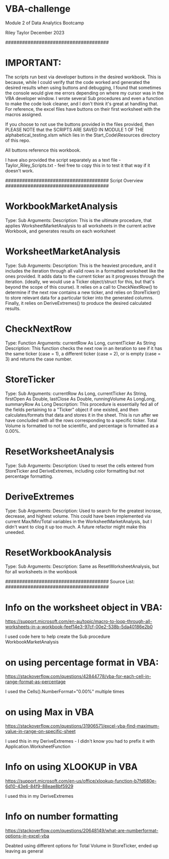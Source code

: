 # VBA-challenge
Module 2 of Data Analytics Bootcamp

Riley Taylor
December 2023

#####################################
# IMPORTANT:

The scripts run best via developer buttons in the desired workbook. This is because, while I could verify that the code worked and generated the desired results when using buttons and debugging, I found that sometimes the console would give me errors depending on where my cursor was in the VBA developer window. I wrote several Sub procedures and even a function to make the code look cleaner, and I don't think it's great at handling that. For reference, the excel files have buttons on their first worksheet with the macros assigned. 

If you choose to not use the buttons provided in the files provided, then PLEASE NOTE that the SCRIPTS ARE SAVED IN MODULE 1 OF THE alphabetical_testing.xlsm which lies in the Start_Code\Resources directory of this repo. 

All buttons reference this workbook.

I have also provided the script separately as a text file - Taylor_Riley_Scripts.txt - feel free to copy this in to test it that way if it doesn't work. 


#####################################
Script Overview
#####################################

# WorkbookMarketAnalysis 
Type: Sub
Arguments: 
Description: This is the ultimate procedure, that applies WorksheetMarketAnalysis to all worksheets in the current active Workbook, and generates results on each worksheet

# WorksheetMarketAnalysis
Type: Sub
Arguments:
Description: This is the heaviest procedure, and it includes the iteration through all valid rows in a formatted worksheet like the ones provided. It adds data to the current ticker as it progresses through the iteration. (ideally, we would use a Ticker object/struct for this, but that's beyond the scope of this course). It relies on a call to CheckNextRow() to determine if the next row contains a new ticker, and relies on StoreTicker() to store relevant data for a particular ticker into the generated columns. Finally, it relies on DeriveExtremes() to produce the desired calculated results. 

# CheckNextRow
Type: Function
Arguments: currentRow As Long, currentTicker As String
Description: This function checks the next row in an iteration to see if it has the same ticker (case = 1), a different ticker (case = 2), or is empty (case = 3) and returns the case number.

# StoreTicker
Type: Sub
Arguments: currentRow As Long, currentTicker As String, firstOpen As Double, lastClose As Double, runningVolume As LongLong, summaryRow As Long
Description: This procedure is essentially fed all of the fields pertaining to a "Ticker" object if one existed, and then calculates/formats that data and stores it in the sheet. This is run after we have concluded with all the rows corresponding to a specific ticker. Total Volume is formatted to not be scientific, and percentage is formatted as a 0.00%. 

# ResetWorksheetAnalysis
Type: Sub
Arguments:
Description: Used to reset the cells entered from StoreTicker and DeriveExtremes, including color formatting but not percentage formatting. 

# DeriveExtremes
Type: Sub
Arguments:
Description: Used to search for the greatest incrase, decrease, and highest volume. This could have been implemented via current Max/Min/Total variables in the WorksheetMarketAnalysis, but I didn't want to clog it up too much. A future refactor might make this uneeded. 

# ResetWorkbookAnalysis
Type: Sub
Arguments:
Description: Same as ResetWorksheetAnalysis, but for all worksheets in the workbook


#####################################
Source List:
#####################################

# Info on the worksheet object in VBA:
https://support.microsoft.com/en-au/topic/macro-to-loop-through-all-worksheets-in-a-workbook-feef14e3-97cf-00e2-538b-5da40186e2b0

I used code here to help create the Sub procedure WorkbookMarketAnalysis


# on using percentage format in VBA:
https://stackoverflow.com/questions/42844778/vba-for-each-cell-in-range-format-as-percentage

I used the Cells().NumberFormat="0.00%" multiple times


# on using Max in VBA
https://stackoverflow.com/questions/31906571/excel-vba-find-maximum-value-in-range-on-specific-sheet

I used this in my DeriveExtremes - I didn't know you had to prefix it with Application.WorksheetFunction


# Info on using XLOOKUP in VBA
https://support.microsoft.com/en-us/office/xlookup-function-b7fd680e-6d10-43e6-84f9-88eae8bf5929

I used this in my DeriveExtremes


# Info on number formatting 
https://stackoverflow.com/questions/20648149/what-are-numberformat-options-in-excel-vba

Deabted using different options for Total Volume in StoreTicker, ended up leaving as general
